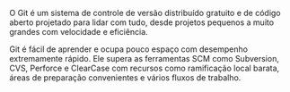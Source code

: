 O Git é um sistema de controle de versão distribuído gratuito e de código aberto projetado para lidar com tudo, desde projetos pequenos a muito grandes com velocidade e eficiência.

Git é fácil de aprender e ocupa pouco espaço com desempenho extremamente rápido. Ele supera as ferramentas SCM como Subversion, CVS, Perforce e ClearCase com recursos como ramificação local barata, áreas de preparação convenientes e vários fluxos de trabalho.
